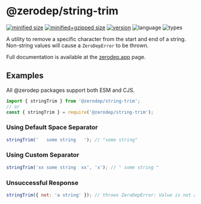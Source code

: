 # @zerodep/string-trim

[![minified size](https://img.shields.io/bundlephobia/min/@zerodep/string-trim?style=flat-square&color=blue)](https://bundlephobia.com/package/@zerodep/string-trim)
[![minified+gzipped size](https://img.shields.io/bundlephobia/minzip/@zerodep/string-trim?style=flat-square&color=blue)](https://bundlephobia.com/package/@zerodep/string-trim)
[![version](https://img.shields.io/npm/v/@zerodep/string-trim?style=flat-square&color=blue)](https://www.npmjs.com/package/@zerodep/string-trim)
![language](https://img.shields.io/badge/typescript-100%25-blue?style=flat-square)
![types](https://img.shields.io/badge/types-included-blue?style=flat-square)

A utility to remove a specific character from the start and end of a string. Non-string values will cause a `ZeroDepError` to be thrown.

Full documentation is available at the [zerodep.app](http://zerodep.app/string/trim) page.

## Examples

All @zerodep packages support both ESM and CJS.

```javascript
import { stringTrim } from '@zerodep/string-trim';
// or
const { stringTrim } = require('@zerodep/string-trim');
```

### Using Default Space Separator

```javascript
stringTrim('   some string   '); // "some string"
```

### Using Custom Separator

```javascript
stringTrim('xx some string  xx', 'x'); // " some string "
```

### Unsuccessful Response

```javascript
stringTrim({ not: 'a string' }); // throws ZeroDepError: Value is not a string
```
